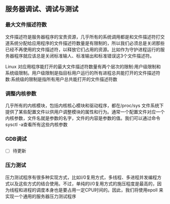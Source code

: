 ## 服务器调试、调试与测试

### 最大文件描述符数
文件描述符是服务器程序的宝贵资源，几乎所有的系统调用都是和文件描述符打交道系统分配给应用程序的文件描述符数量是有限制的，所以我们必须总是关闭那些已经不再使用的文件描述符，以释放它们占用的资源。比如作为守护进程运行的服务器程序就应该总是关闭标准输人、标准输出和标准错误这3个文件描述符。

Linux 对应用程序能打开的最大文件描述符数量有两个层次的限制:用户级限制和系统级限制。用户级限制是指目标用户运行的所有进程总共能打开的文件描述符数:系统级的限制是指所有用户总共能打开的文件描述符数

### 调整内核参数
几乎所有的内核模块，包括内核核心模块和驱动程序，都在/proc/sys 文件系统下提供了某些配置文件以供用户调整模块的属性和行为。通常一个配置文件对应一个内核参数，文件名就是参数的名字，文件的内容是参数的值。我们可以通过命令sysctl -a查看所有这些内核参数

###  GDB调试
- [ ] 待更新

### 压力测试
压力测试程序有很多种实现方式，比如I/0复用方式，多线程、多进程并发编程方式以及这些方式的结合使用。不过，单纯的I/0复用方式的施压程度是最高的，因为线程和进程的调度本身也是要占用一定CPU时间的。因此，我们将使用epoll 来实现一个通用的服务器压力测试程序